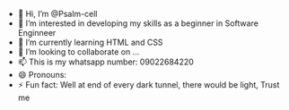 - 👋 Hi, I’m @Psalm-cell
- 👀 I’m interested in developing my skills as a beginner in Software Enginneer
- 🌱 I’m currently learning HTML and CSS
- 💞️ I’m looking to collaborate on ...
- 📫 This is my whatsapp number: 09022684220
- 😄 Pronouns: 
- ⚡ Fun fact: Well at end of every dark tunnel, there would be light, Trust me 

<!---
Psalm-cell/Psalm-cell is a ✨ special ✨ repository because its `README.md` (this file) appears on your GitHub profile.
You can click the Preview link to take a look at your changes.
--->

